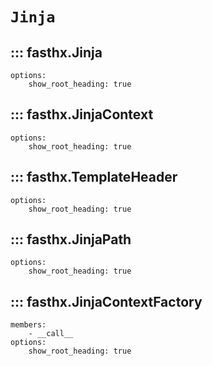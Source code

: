 # `Jinja`

## ::: fasthx.Jinja
    options:
        show_root_heading: true

## ::: fasthx.JinjaContext
    options:
        show_root_heading: true

## ::: fasthx.TemplateHeader
    options:
        show_root_heading: true

## ::: fasthx.JinjaPath
    options:
        show_root_heading: true

## ::: fasthx.JinjaContextFactory
    members:
        - __call__
    options:
        show_root_heading: true
